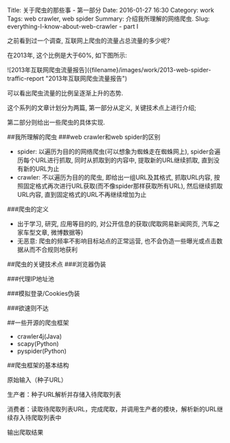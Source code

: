 Title: 关于爬虫的那些事 - 第一部分
Date: 2016-01-27 16:30
Category: work
Tags: web crawler, web spider
Summary: 介绍我所理解的网络爬虫.
Slug: everything-I-know-about-web-crawler - part I

之前看到过一个调查, 互联网上爬虫的流量占总流量的多少呢?

在2013年, 这个比例是大于60%, 如下图所示:  
<div class="picture">
![2013年互联网爬虫流量报告]({filename}/images/work/2013-web-spider-traffic-report "2013年互联网爬虫流量报告")  
</div> 

可以看出爬虫流量的比例呈逐渐上升的态势.

这个系列的文章计划分为两篇, 第一部分从定义, 关键技术点上进行介绍;

第二部分则给出一些爬虫的具体实现.

##我所理解的爬虫
###web crawler和web spider的区别

* spider: 以遍历为目的的网络爬虫(可以想象为蜘蛛走在蜘蛛网上), spider会遍历每个URL进行抓取, 同时从抓取到的内容中, 提取新的URL继续抓取, 直到没有新的URL为止
* crawler: 不以遍历为目的的爬虫, 即给出一组URL及其格式, 抓取URL内容, 按照固定格式再次进行URL获取(而不像spider那样获取所有URL), 然后继续抓取URL内容, 直到固定格式的URL不再继续增加为止

###爬虫的定义

* 出于学习, 研究, 应用等目的的, 对公开信息的获取(爬取网易新闻网页, 汽车之家车型文章, 微博数据等)
* 无恶意: 爬虫的频率不影响目标站点的正常运营, 也不会伪造一些曝光或点击数据从而不合规则地获利

##爬虫的关键技术点
###浏览器伪装



###代理IP地址池



###模拟登录/Cookies伪装



###欲速则不达




##一些开源的爬虫框架

* crawler4j(Java)
* scapy(Python)
* pyspider(Python)

##爬虫框架的基本结构

原始输入（种子URL）

生产者：种子URL解析并存储入待爬取列表

消费者：读取待爬取列表URL，完成爬取，并调用生产者的模块，解析新的URL继续存入待爬取列表中

输出爬取结果

